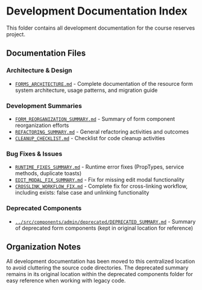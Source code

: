 # Development Documentation Index

This folder contains all development documentation for the course reserves project.

## Documentation Files

### Architecture & Design
- [`FORMS_ARCHITECTURE.md`](./FORMS_ARCHITECTURE.md) - Complete documentation of the resource form system architecture, usage patterns, and migration guide

### Development Summaries  
- [`FORM_REORGANIZATION_SUMMARY.md`](./FORM_REORGANIZATION_SUMMARY.md) - Summary of form component reorganization efforts
- [`REFACTORING_SUMMARY.md`](./REFACTORING_SUMMARY.md) - General refactoring activities and outcomes
- [`CLEANUP_CHECKLIST.md`](./CLEANUP_CHECKLIST.md) - Checklist for code cleanup activities

### Bug Fixes & Issues
- [`RUNTIME_FIXES_SUMMARY.md`](./RUNTIME_FIXES_SUMMARY.md) - Runtime error fixes (PropTypes, service methods, duplicate toasts)
- [`EDIT_MODAL_FIX_SUMMARY.md`](./EDIT_MODAL_FIX_SUMMARY.md) - Fix for missing edit modal functionality
- [`CROSSLINK_WORKFLOW_FIX.md`](./CROSSLINK_WORKFLOW_FIX.md) - Complete fix for cross-linking workflow, including exists: false case and unlinking functionality

### Deprecated Components
- [`../src/components/admin/deprecated/DEPRECATED_SUMMARY.md`](../src/components/admin/deprecated/DEPRECATED_SUMMARY.md) - Summary of deprecated form components (kept in original location for reference)

## Organization Notes

All development documentation has been moved to this centralized location to avoid cluttering the source code directories. The deprecated summary remains in its original location within the deprecated components folder for easy reference when working with legacy code.
